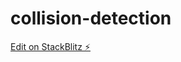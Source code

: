 # collision-detection

[Edit on StackBlitz ⚡️](https://stackblitz.com/~/github.com/MarkGrivainis/collision-detection)
